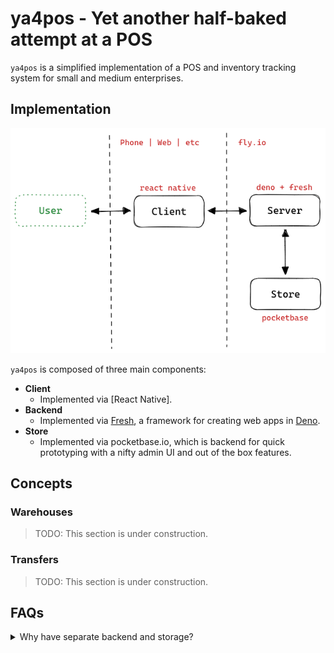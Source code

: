 # ya4pos - Yet another half-baked attempt at a POS

`ya4pos` is a simplified implementation of a POS and inventory tracking system
for small and medium enterprises.

## Implementation

![architecture](/assets/architecture.png)

`ya4pos` is composed of three main components:

- **Client**
  - Implemented via [React Native].
- **Backend**
  - Implemented via [Fresh](http://fresh.deno.dev), a framework for creating web
    apps in [Deno](http://deno.dev).
- **Store**
  - Implemented via pocketbase.io, which is backend for quick prototyping with a
    nifty admin UI and out of the box features.

## Concepts

### Warehouses

> TODO: This section is under construction.

### Transfers

> TODO: This section is under construction.

## FAQs

<details>
<summary>Why have separate backend and storage?</summary>

- I wanted to learn how to create apps via Deno + Fresh.
- For the sake of scalability.
- Besides, it'll also be easy to just have a single Docker container that have
  both the backend and store components.

</details>
